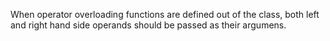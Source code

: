 When operator overloading functions are defined out of the class, both left and right hand side operands should be passed
as their argumens.
